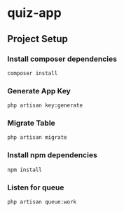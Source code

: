# quiz-app

## Project Setup

### Install composer dependencies

```
composer install
```

### Generate App Key

```
php artisan key:generate
```

### Migrate Table

```
php artisan migrate
```

### Install npm dependencies

```
npm install
```

### Listen for queue

```
php artisan queue:work
```
